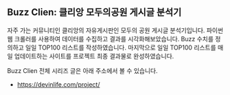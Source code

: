 ## Buzz Clien: 클리앙 모두의공원 게시글 분석기

자주 가는 커뮤니티인 클리앙의 자유게시판인 모두의 공원 게시글 분석기입니다. 파이썬 웹 크롤러를 사용하여 데이터를 수집하고 결과를 시각화해보았습니다. Buzz 수치를 정의하고 일일 TOP100 리스트를 작성하였습니다. 마지막으로 일일 TOP100 리스트를 매일 업데이트하는 사이트를 프로젝트 최종 결과물로 완성하였습니다.

Buzz Clien 전체 시리즈 글은 아래 주소에서 볼 수 있습니다.
- https://devinlife.com/project/
